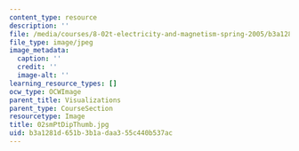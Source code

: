 ```yaml
---
content_type: resource
description: ''
file: /media/courses/8-02t-electricity-and-magnetism-spring-2005/b3a1281d651b3b1adaa355c440b537ac_02smPtDipThumb.jpg
file_type: image/jpeg
image_metadata:
  caption: ''
  credit: ''
  image-alt: ''
learning_resource_types: []
ocw_type: OCWImage
parent_title: Visualizations
parent_type: CourseSection
resourcetype: Image
title: 02smPtDipThumb.jpg
uid: b3a1281d-651b-3b1a-daa3-55c440b537ac
---
```


